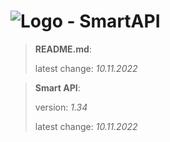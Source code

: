 # ![Logo](https://cdn.minevalley.eu/branding/logo_64px_cropped.png) - SmartAPI

> **README.md**:
>
> latest change: _10.11.2022_

> **Smart API**:
>
> version: _1.34_
>
> latest change: _10.11.2022_

